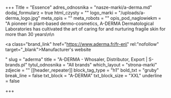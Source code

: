 +++
Title = "Essence"
adres_odnosnika = "nasze-marki/a-derma.md"
dodaj_formularz = true
html_czysty = ""
logo_marki = "/uploads/a-derma_logo.jpg"
meta_opis = ""
meta_robots = ""
opis_pod_naglowiekm = "A pioneer in plant-based dermo-cosmetics, A-DERMA Dermatological Laboratories has cultivated the art of caring for and nurturing fragile skin for more than 30 years\n\n    <p><a class=\"brand_link\" href=\"https://www.aderma.fr/fr-en\" rel:\"nofollow\" target=\"_blank\">Manufacturer's website</a></p>"
slug = "aderma"
title = "A-DERMA - Whosaler, Distributor, Export | S-brands.pl"
tytul_odnosnika = "All brands"
which_layout = "strona-marki"
zdjecie = ""
[[header_repeater]]
block_tag_type = "h1"
bold_txt = "gruby"
break_line = false
txt_block = "A-DERMA"
txt_block_size = "XXL"
underline = false

+++
